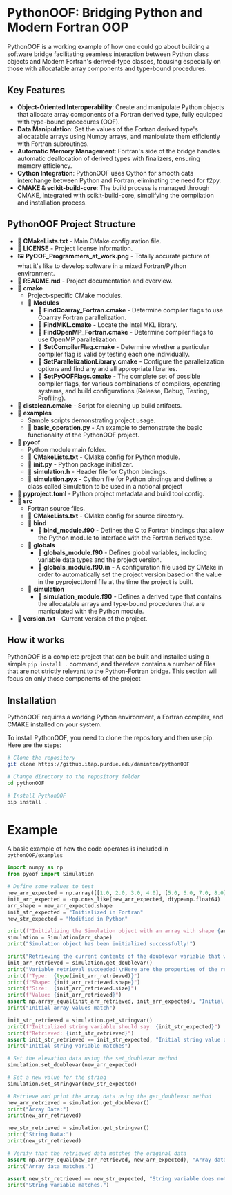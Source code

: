 # PythonOOF: Bridging Python and Modern Fortran OOP

PythonOOF is a working example of how one could go about building a software bridge facilitating seamless interaction between Python class objects and Modern Fortran's derived-type classes, focusing especially on those with allocatable array components and type-bound procedures. 

## Key Features

- **Object-Oriented Interoperability**: Create and manipulate Python objects that allocate array components of a Fortran derived type, fully equipped with type-bound procedures (OOF).
- **Data Manipulation**: Set the values of the Fortran derived type's allocatable arrays using Numpy arrays, and manipulate them efficiently with Fortran subroutines.
- **Automatic Memory Management**: Fortran's side of the bridge handles automatic deallocation of derived types with finalizers, ensuring memory efficiency.
- **Cython Integration**: PythonOOF uses Cython for smooth data interchange between Python and Fortran, eliminating the need for f2py.
- **CMAKE & scikit-build-core**: The build process is managed through CMAKE, integrated with scikit-build-core, simplifying the compilation and installation process.

## PythonOOF Project Structure

- 📄 **CMakeLists.txt** - Main CMake configuration file.
- 📄 **LICENSE** - Project license information.
- 🖼 **PyOOF_Programmers_at_work.png** - Totally accurate picture of what it's like to develop software in a mixed Fortran/Python environment.
- 📄 **README.md** - Project documentation and overview.
- 📁 **cmake**
  - Project-specific CMake modules.
  - 📁 **Modules**
    - 📄 **FindCoarray_Fortran.cmake** - Determine compiler flags to use Coarray Fortran parallelization.
    - 📄 **FindMKL.cmake** - Locate the Intel MKL library.
    - 📄 **FindOpenMP_Fortran.cmake** - Determine compiler flags to use OpenMP parallelization.
    - 📄 **SetCompilerFlag.cmake** - Determine whether a particular compiler flag is valid by testing each one individually.
    - 📄 **SetParallelizationLibrary.cmake** - Configure the parallelization options and find any and all appropriate libraries.
    - 📄 **SetPyOOFFlags.cmake** - The complete set of possible compiler flags, for various combinations of compilers, operating systems, and build configurations (Release, Debug, Testing, Profiling).
- 📄 **distclean.cmake** - Script for cleaning up build artifacts.
- 📁 **examples**
  - Sample scripts demonstrating project usage.
  - 📄 **basic_operation.py** - An example to demonstrate the basic functionality of the PythonOOF project.
- 📁 **pyoof**
  - Python module main folder.
  - 📄 **CMakeLists.txt** - CMake config for Python module.
  - 📄 **__init__.py** - Python package initializer.
  - 📄 **simulation.h** - Header file for Cython bindings.
  - 📄 **simulation.pyx** - Cython file for Python bindings and defines a class called Simulation to be used in a notional project
- 📄 **pyproject.toml** - Python project metadata and build tool config.
- 📁 **src**
  - Fortran source files.
  - 📄 **CMakeLists.txt** - CMake config for source directory.
  - 📁 **bind**
    - 📄 **bind_module.f90** - Defines the C to Fortran bindings that allow the Python module to interface with the Fortran derived type.
  - 📁 **globals**
    - 📄 **globals_module.f90** - Defines global variables, including variable data types and the project version.
    - 📄 **globals_module.f90.in** - A configuration file used by CMake in order to automatically set the project version based on the value in the pyproject.toml file at the time the project is built.
  - 📁 **simulation**
    - 📄 **simulation_module.f90** - Defines a derived type that contains the allocatable arrays and type-bound procedures that are manipulated with the Python module.
- 📄 **version.txt** - Current version of the project.

## How it works
PythonOOF is a complete project that can be built and installed using a simple `pip install .` command, and therefore contains a number of files that are not strictly relevant to the Python-Fortran bridge.
This section will focus on only those components of the project

## Installation

PythonOOF requires a working Python environment, a Fortran compiler, and CMAKE installed on your system.

To install PythonOOF, you need to clone the repository and then use pip. Here are the steps:

```bash
# Clone the repository
git clone https://github.itap.purdue.edu/daminton/pythonOOF

# Change directory to the repository folder
cd pythonOOF

# Install PythonOOF
pip install .
```

# Example
A basic example of how the code operates is included in `pythonOOF/examples`

```python
import numpy as np
from pyoof import Simulation  

# Define some values to test
new_arr_expected = np.array([[1.0, 2.0, 3.0, 4.0], [5.0, 6.0, 7.0, 8.0], [9.0, 10.0, 11.0, 12.0]], dtype=np.float64)
init_arr_expected = -np.ones_like(new_arr_expected, dtype=np.float64)
arr_shape = new_arr_expected.shape
init_str_expected = "Initialized in Fortran"
new_str_expected = "Modified in Python"

print(f"Initializing the Simulation object with an array with shape {arr_shape}")
simulation = Simulation(arr_shape)
print("Simulation object has been initialized successfully!")

print("Retrieving the current contents of the doublevar variable that was initialized in Fortran to be -1.0")
init_arr_retrieved = simulation.get_doublevar()
print("Variable retrieval succeeded!\nHere are the properties of the retrieved array:")
print(f"Type:  {type(init_arr_retrieved)}")
print(f"Shape: {init_arr_retrieved.shape}")
print(f"Size:  {init_arr_retrieved.size}")
print(f"Value: {init_arr_retrieved}")
assert np.array_equal(init_arr_retrieved, init_arr_expected), "Initial array value does not match expected"
print("Initial array values match")

init_str_retrieved = simulation.get_stringvar()
print(f"Initialized string variable should say: {init_str_expected}")
print(f"Retrieved: {init_str_retrieved}")
assert init_str_retrieved == init_str_expected, "Initial string value does not match"
print("Initial string variable matches")

# Set the elevation data using the set_doublevar method
simulation.set_doublevar(new_arr_expected)

# Set a new value for the string
simulation.set_stringvar(new_str_expected)

# Retrieve and print the array data using the get_doublevar method
new_arr_retrieved = simulation.get_doublevar()
print("Array Data:")
print(new_arr_retrieved)

new_str_retrieved = simulation.get_stringvar()
print("String Data:")
print(new_str_retrieved)

# Verify that the retrieved data matches the original data
assert np.array_equal(new_arr_retrieved, new_arr_expected), "Array data does not match."
print("Array data matches.")

assert new_str_retrieved == new_str_expected, "String variable does not match."
print("String variable matches.")

```


